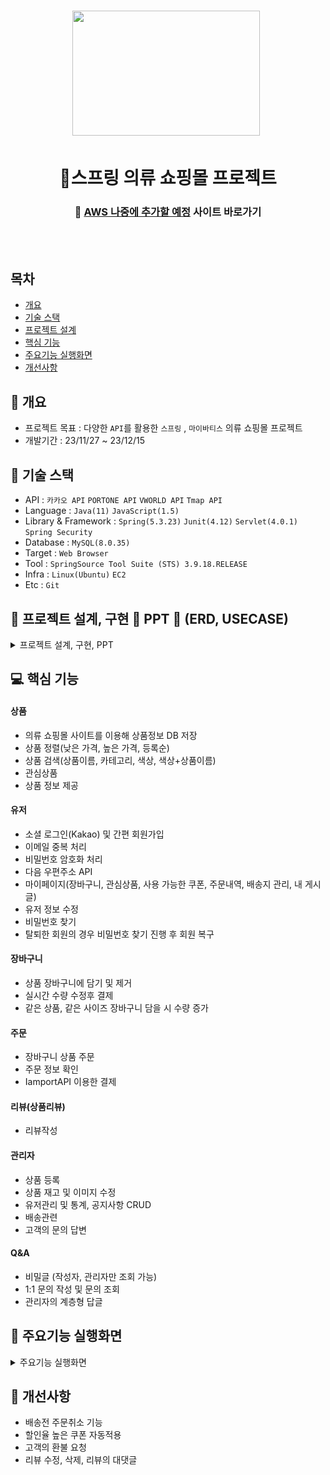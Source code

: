 <h1 align='center'> <img src='https://cdn-icons-png.flaticon.com/512/5208/5208370.png' style='width: 300px; height: 200px;'>&nbsp;</h1>
<h1  align='center'>👕스프링 의류 쇼핑몰 프로젝트</h1>
<div align='center'>
  <h3>
    🔗 <a href="">AWS 나중에 추가할 예정</a> 사이트 바로가기
  </h3>
</div>
<br/><br/>

## 목차
- [개요](https://github.com/appcoding-ux/Project#-개요)
- [기술 스택](https://github.com/appcoding-ux/Project#-기술-스택)
- [프로젝트 설계](https://github.com/appcoding-ux/Project#-프로젝트-설계)
- [핵심 기능](https://github.com/appcoding-ux/Project#-핵심-기능)
- [주요기능 실행화면](https://github.com/appcoding-ux/Project#-주요기능-실행화면)
- [개선사항](https://github.com/appcoding-ux/Project#-개선사항)
  


## 🚩 개요
- 프로젝트 목표 : 다양한 `API`를 활용한 `스프링` , `마이바티스` 의류 쇼핑몰 프로젝트
- 개발기간 : 23/11/27 ~ 23/12/15



## 🔧 기술 스택
- API : `카카오 API` `PORTONE API` `VWORLD API` `Tmap API`
- Language : `Java(11)` `JavaScript(1.5)`
- Library & Framework : `Spring(5.3.23)` `Junit(4.12)` `Servlet(4.0.1)` `Spring Security`
- Database : `MySQL(8.0.35)`
- Target : `Web Browser`
- Tool : `SpringSource Tool Suite (STS) 3.9.18.RELEASE`
- Infra : `Linux(Ubuntu)` `EC2`
- Etc : `Git`

  

## 👾 프로젝트 설계, 구현 📂 PPT 📂 (ERD, USECASE)



<details><summary>프로젝트 설계, 구현, PPT</summary>   
<div align="center">          

| **![1](https://github.com/appcoding-ux/Project/assets/112378228/d948b8b2-e66d-4d80-9fe9-d8c5caeb81f9)** | **![2](https://github.com/appcoding-ux/Project/assets/112378228/6b84f01b-fce4-4c83-8076-240acc1395fd)** |
| :------: |  :------: |
|  ![3](https://github.com/appcoding-ux/Project/assets/112378228/3369b489-ebd5-4099-9ea0-bb80565879cb) | ![4](https://github.com/appcoding-ux/Project/assets/112378228/753437c7-ecdf-4c53-970f-af074d23fa6d) |
| ![5](https://github.com/appcoding-ux/Project/assets/112378228/29b626a4-b1a5-4d77-9fb9-3f57c58d2f9c) | ![6](https://github.com/appcoding-ux/Project/assets/112378228/86b63cf7-fbfe-438f-9897-f84743b0d42c)  |
| ![7](https://github.com/appcoding-ux/Project/assets/112378228/03414621-6244-48b7-8d3b-fce58dfbb883) | ![8](https://github.com/appcoding-ux/Project/assets/112378228/05a507fa-e531-450d-9b63-88593143d57a) |
| ![9](https://github.com/appcoding-ux/Project/assets/112378228/24383aae-7164-4d66-9065-d391a24d2645) | ![10](https://github.com/appcoding-ux/Project/assets/112378228/edb876a4-7af8-4dfd-9c58-33884b03735d) |
| ![11](https://github.com/appcoding-ux/Project/assets/112378228/8d6a0ea5-7956-4184-961f-acda5cf87141) | ![12](https://github.com/appcoding-ux/Project/assets/112378228/5b1d5faf-1b02-422c-9fa2-0b780eb39dcb) |
| ![13](https://github.com/appcoding-ux/Project/assets/112378228/216f3a68-0c93-4dc7-bb5e-efe260e5ab4b) | ![14](https://github.com/appcoding-ux/Project/assets/112378228/f23968e6-3410-4f68-8340-8ac7013055b9) |
| ![15](https://github.com/appcoding-ux/Project/assets/112378228/632073fb-2d18-497e-bb6e-68869b91be32) | ![16](https://github.com/appcoding-ux/Project/assets/112378228/02431aff-7034-4259-bb08-b68e7d2a6760) |
| ![17](https://github.com/appcoding-ux/Project/assets/112378228/a0551a0b-a861-4fc1-a57c-978a22e54f2d) | ![18](https://github.com/appcoding-ux/Project/assets/112378228/381dbdd2-af70-431c-921d-6eace9e27fb6) |
| ![19](https://github.com/appcoding-ux/Project/assets/112378228/e746a705-a5fe-4950-99f6-bf0af7df28ba) | ![20](https://github.com/appcoding-ux/Project/assets/112378228/bd45ee6e-c378-4680-b6f0-05c6db531b1f) |
| ![21](https://github.com/appcoding-ux/Project/assets/112378228/743eec56-7e7d-44e9-a033-f6d75eaf435d) | ![22](https://github.com/appcoding-ux/Project/assets/112378228/25f59ab5-e221-4a70-be9c-7622279fb315) |
| ![23](https://github.com/appcoding-ux/Project/assets/112378228/8edb9187-5702-42d4-8b81-739ce664faa0) | ![24](https://github.com/appcoding-ux/Project/assets/112378228/e5bfc561-4b24-44a3-bc5b-e8d9c066b47f) |
| ![25](https://github.com/appcoding-ux/Project/assets/112378228/560f7b77-19c4-4861-8254-4fc0d67f6698) | ![26](https://github.com/appcoding-ux/Project/assets/112378228/1aeebb6c-338a-4bd3-9f71-1d4e793bd142) |
| ![27](https://github.com/appcoding-ux/Project/assets/112378228/9ab8654e-9566-44e8-ad15-31810ab6f362) | ![28](https://github.com/appcoding-ux/Project/assets/112378228/59de9da6-55e1-4129-8e64-8341edf114d3) |
| ![29](https://github.com/appcoding-ux/Project/assets/112378228/37a33bea-0a98-4fe0-85ed-024358d1bfb4) | ![30](https://github.com/appcoding-ux/Project/assets/112378228/73f1fdba-ca5d-4a87-9461-e4b274ff5557) |
| ![31](https://github.com/appcoding-ux/Project/assets/112378228/4013f546-9f63-42c3-8346-3d0579f2b6dc) | ![32](https://github.com/appcoding-ux/Project/assets/112378228/7c507c2c-1d4e-4567-a880-c0b890d0a15a) |
| ![33](https://github.com/appcoding-ux/Project/assets/112378228/2df400a4-3161-42ff-ac66-7dfad441eae4) | ![34](https://github.com/appcoding-ux/Project/assets/112378228/9dd66410-512b-4e80-9135-b8b0073d0066) |
| ![35](https://github.com/appcoding-ux/Project/assets/112378228/ab986a9d-607b-41eb-bb0f-cf4d1828d1b4) | ![36](https://github.com/appcoding-ux/Project/assets/112378228/6dac5183-b297-4d8a-9b57-225cbf96cd37) |
| ![37](https://github.com/appcoding-ux/Project/assets/112378228/e782d810-2562-4609-8b15-444130e1a488) | ![38](https://github.com/appcoding-ux/Project/assets/112378228/87a5c55f-7894-4b0e-868e-56f4a3fdda66) |
| ![39](https://github.com/appcoding-ux/Project/assets/112378228/35517a49-8ff4-42d0-902c-7cca1c8f1ed4) | ![40](https://github.com/appcoding-ux/Project/assets/112378228/251c08f2-308a-47ae-b2d0-c9a2dda6f250) |
| ![41](https://github.com/appcoding-ux/Project/assets/112378228/2cb6b041-a0dd-4aa7-9356-8026c0d29554) | ![42](https://github.com/appcoding-ux/Project/assets/112378228/a42d11ee-e868-4359-81d6-78f5c4d2c243) |
| ![43](https://github.com/appcoding-ux/Project/assets/112378228/c9b2ffec-fb96-4c9d-beb7-dad8edd90f92) | ![44](https://github.com/appcoding-ux/Project/assets/112378228/f6ea8b6e-8486-4f30-9a1d-2e102362dc2f) |
| ![45](https://github.com/appcoding-ux/Project/assets/112378228/fdd53250-a80f-468e-842d-22c71639b353) | ![46](https://github.com/appcoding-ux/Project/assets/112378228/36f68095-9097-4aa8-b802-25184b9a710e) |
| ![47](https://github.com/appcoding-ux/Project/assets/112378228/dbb8b27a-47cf-4652-b375-2f5c5090023e) | ![48](https://github.com/appcoding-ux/Project/assets/112378228/0bfc92b9-0e2a-4571-9fd3-fc90b4ba0f20) |
| ![49](https://github.com/appcoding-ux/Project/assets/112378228/5698241c-5270-4c35-89f8-d702b41be2c4) | ![50](https://github.com/appcoding-ux/Project/assets/112378228/5d331a0c-6e23-400c-ad62-e9d82e0665c2) |
| ![51](https://github.com/appcoding-ux/Project/assets/112378228/af5cbb30-33fd-4b53-975a-ae3d806a54cc) | ![52](https://github.com/appcoding-ux/Project/assets/112378228/4cb1940b-64c8-4944-ad7e-86c084169d5c) |
| ![53](https://github.com/appcoding-ux/Project/assets/112378228/0f536ba2-5347-4eef-beb8-82656fa28202) | ![54](https://github.com/appcoding-ux/Project/assets/112378228/ec251ec6-9c9d-4efd-9a61-7fdd90840ae3) |
| ![55](https://github.com/appcoding-ux/Project/assets/112378228/c1b7692c-599c-4258-91f9-d920dd5005dc) | ![56](https://github.com/appcoding-ux/Project/assets/112378228/90dbcdb2-d739-485a-b11f-24abec677b7f) |
| ![57](https://github.com/appcoding-ux/Project/assets/112378228/a0d44b7d-98c3-4d18-ae30-52213a9d088d) | ![58](https://github.com/appcoding-ux/Project/assets/112378228/087c759e-737c-4459-95f6-20342733c227) |
| ![59](https://github.com/appcoding-ux/Project/assets/112378228/1d10cb0f-fdc4-4a66-9341-95572c4912eb) | ![60](https://github.com/appcoding-ux/Project/assets/112378228/1ba42946-97b0-40d8-8d5c-73081c871468) |
| ![61](https://github.com/appcoding-ux/Project/assets/112378228/da3c8999-3579-412b-b504-5dfcffea390b) | ![62](https://github.com/appcoding-ux/Project/assets/112378228/6a7f1184-fef8-4cab-a820-5c14e1583e9e) |
| ![63](https://github.com/appcoding-ux/Project/assets/112378228/ef27dd70-4259-4915-bad9-9e1474f2fa1b)

</div>            
</details>

## 💻 핵심 기능



#### 상품
- 의류 쇼핑몰 사이트를 이용해 상품정보 DB 저장
- 상품 정렬(낮은 가격, 높은 가격, 등록순)
- 상품 검색(상품이름, 카테고리, 색상, 색상+상품이름)
- 관심상품
- 상품 정보 제공

#### 유저
- 소셜 로그인(Kakao) 및 간편 회원가입
- 이메일 중복 처리
- 비밀번호 암호화 처리
- 다음 우편주소 API
- 마이페이지(장바구니, 관심상품, 사용 가능한 쿠폰, 주문내역, 배송지 관리, 내 게시글) 
- 유저 정보 수정
- 비밀번호 찾기
- 탈퇴한 회원의 경우 비밀번호 찾기 진행 후 회원 복구

#### 장바구니
- 상품 장바구니에 담기 및 제거
- 실시간 수량 수정후 결제
- 같은 상품, 같은 사이즈 장바구니 담을 시 수량 증가

#### 주문
- 장바구니 상품 주문
- 주문 정보 확인
- IamportAPI 이용한 결제

#### 리뷰(상품리뷰)
- 리뷰작성

#### 관리자
- 상품 등록
- 상품 재고 및 이미지 수정
- 유저관리 및 통계, 공지사항 CRUD
- 배송관련
- 고객의 문의 답변

#### Q&A
- 비밀글 (작성자, 관리자만 조회 가능)
- 1:1 문의 작성 및 문의 조회
- 관리자의 계층형 답글

 
## 🎇 주요기능 실행화면

<details>
<summary>주요기능 실행화면</summary>

* **메인 화면**
  * `카테고리` 메뉴를 사용해 카테고리 별로 상품을 확인할 수 있습니다.
    
    ![main](https://github.com/appcoding-ux/Project/assets/112378228/83f48797-396e-4a97-8784-dc7efbb12b30)
* **회원가입 및 로그인**

  * `소셜로그인(Kakao)`을 통해 `가입` 또는 `로그인`을 할 수 있습니다.

  * 회원가입시 프론트+서버 검증으로 `잘못 입력된 부분과 그 값`을 다시 보여줍니다.
  
  * `다음 우편주소API`를 이용해 배송을 위한 주소를 가져올 수 있습니다.
  
    ![join login](https://github.com/appcoding-ux/Project/assets/112378228/38fc4ba0-e05d-4187-8c03-ea85cfe8128f)

* **회원 복구 및 비밀번호 변경**
  * `이메일 인증`을 통해 비밀번호를 변경할 수 있고 만약 탈퇴한 회원은 다시 사이트를 이용할 수 있습니다.
    - `소셜로그인(Kakao)`를 통해 회원가입을 진행했을 경우 비밀번호 변경이 `불가`합니다.(비밀번호를 데이터베이스 저장 X)
        
* **상품 상세 조회 및 위시리스트 추가&삭제**
  * 상품 목록에서 상품의 사진을 클릭하면 `상품 상세정보` 를 확인할 수 있습니다.
    
  * `상품 상세` 페이지에서 `위시리스트`를 추가&삭제를 할 수 있습니다.
  
* **리뷰(한줄평) 작성**
  * `상품 상세` 페이지에서 리뷰를 등록할 수 있습니다.
  * `구매고객` 상품을 구매한 고객만 리뷰를 등록할 수 있습니다.
  
* **장바구니**
  * `상품 상세보기`에서 `장바구니 상품 추가`가 가능합니다.
  * `장바구니` 메뉴에서 추가한 상품의 확인 및 수량변경이 가능합니다. 장바구니의 `결제하기` 를 클릭 시 결제페이지로 이동합니다.
  
  
* **주문하기**
  * `결제하기` 를 누르면 IamportAPI와 연동된 KG이니시스 결제페이지로 이동합니다.
  * 결제가 완료되면 `결제 내역` 메뉴에서 결제 정보를 확인할 수 있습니다.
    
* **관리자 페이지**

  * `제품관리` 메뉴에서 상품을 등록하거나 재고 및 이미지등을, 수정, 삭제 할 수 있습니다.

  ![admin_item](https://github.com/appcoding-ux/Project/assets/112378228/c03e261c-fed3-4dde-99e6-ebe9f6773b26)
  * `고객관리` 메뉴에서 비정상적인 고객을 비활성화 처리할 수 있습니다.
  
  ![admin_member](https://github.com/appcoding-ux/Project/assets/112378228/8f376311-5be2-4959-806c-61e1ec8b99fb)
  * `공지사항` 메뉴에서 공지사항 등록, 수정, 삭제 할 수 있습니다.

  ![admin_notice](https://github.com/appcoding-ux/Project/assets/112378228/10c8e930-d117-4065-acbc-742d15d93788)
  * `통계` 메뉴에서 나이대를 비교해 도충한 통계를 확인할 수 있습니다.
    
  ![admin_statistics](https://github.com/appcoding-ux/Project/assets/112378228/a021a180-36fe-487a-95d6-e65118019db9)
  * `문의답변` 메뉴에서 현재 답변하지 않은 문의들을 답변할 수 있습니다.

  ![admin_enswer](https://github.com/appcoding-ux/Project/assets/112378228/62fd7344-4834-4d67-a8f4-d904d43eb007)
* **Q&A**
  * `Q&A` 메뉴에서 회원은 문의를 등록힐 수 있습니다.
  * 만약 더 궁금한 점이 있을 때 `재문의`를 할 수 있습니다. (단, 관리자가 답변을 했을 경우에만 가능합니다.)

  ![q a_1](https://github.com/appcoding-ux/Project/assets/112378228/63f60bef-58dc-4fa6-aeb1-d1a0f916c388)
  ![q a_2](https://github.com/appcoding-ux/Project/assets/112378228/2baf9734-8162-4032-b167-394fb5c60cf0)
</details>


## 🌄 개선사항
- 배송전 주문취소 기능
- 할인율 높은 쿠폰 자동적용
- 고객의 환불 요청
- 리뷰 수정, 삭제, 리뷰의 대댓글


